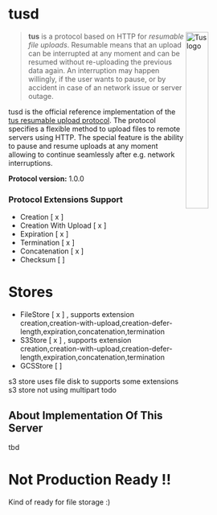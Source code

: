 # tusd

<img alt="Tus logo" src="https://github.com/tus/tus.io/blob/master/assets/img/tus1.png?raw=true" width="30%" align="right" />

> **tus** is a protocol based on HTTP for *resumable file uploads*. Resumable
> means that an upload can be interrupted at any moment and can be resumed without
> re-uploading the previous data again. An interruption may happen willingly, if
> the user wants to pause, or by accident in case of an network issue or server
> outage.

tusd is the official reference implementation of the [tus resumable upload
protocol](http://www.tus.io/protocols/resumable-upload.html). The protocol
specifies a flexible method to upload files to remote servers using HTTP.
The special feature is the ability to pause and resume uploads at any
moment allowing to continue seamlessly after e.g. network interruptions.

**Protocol version:** 1.0.0

### Protocol Extensions Support

- Creation [ x ]
- Creation With Upload [ x ]
- Expiration [ x ]
- Termination [ x ]
- Concatenation [ x ]
- Checksum [  ]

# Stores

- FileStore [ x ] , supports extension creation,creation-with-upload,creation-defer-length,expiration,concatenation,termination
- S3Store [ x ] , supports extension creation,creation-with-upload,creation-defer-length,expiration,concatenation,termination
- GCSStore [ ]

s3 store uses file disk to supports some extensions 
s3 store not using multipart todo

## About Implementation Of This Server

tbd

# Not Production Ready !!

Kind of ready for file storage :)
